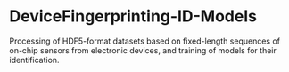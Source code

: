# DeviceFingerprinting-ID-Models
Processing of HDF5-format datasets based on fixed-length sequences of on-chip sensors from electronic devices, and training of models for their identification.
